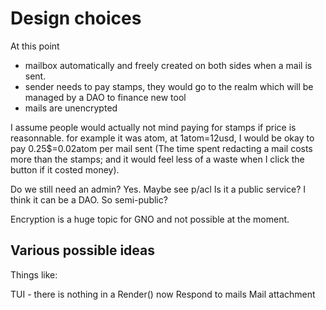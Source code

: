 # Design choices

At this point

* mailbox automatically and freely created on both sides when a mail is sent.
* sender needs to pay stamps, they would go to the realm which will be managed by a DAO to finance new tool
* mails are unencrypted

I assume people would actually not mind paying for stamps if price is reasonnable. 
for example it was atom, at 1atom=12usd, I would be okay to pay 0.25$=0.02atom per 
mail sent (The time spent redacting a mail costs more than the stamps; and
it would feel less of a waste when I click the button if it costed money).

Do we still need an admin? Yes. Maybe see p/acl
Is it a public service? I think it can be a DAO. So semi-public?

Encryption is a huge topic for GNO and not possible at the moment.

## Various possible ideas

Things like:

TUI - there is nothing in a Render() now
Respond to mails
Mail attachment


